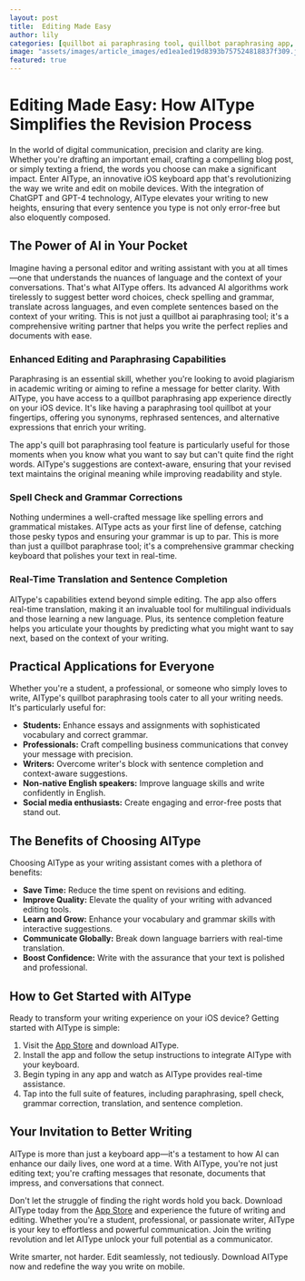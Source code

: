 ```yaml
---
layout: post
title:  Editing Made Easy
author: lily
categories: [quillbot ai paraphrasing tool, quillbot paraphrasing app, quill bot paraphrasing tool, paraphrasing tool quillbot, quillbot paraphrase tool, quill pot paraphrasing tool, quillbot paraphrasing tools]
image: "assets/images/article_images/ed1ea1ed19d8393b757524818837f309.jpg"
featured: true
---
```


# Editing Made Easy: How AIType Simplifies the Revision Process

In the world of digital communication, precision and clarity are king. Whether you're drafting an important email, crafting a compelling blog post, or simply texting a friend, the words you choose can make a significant impact. Enter AIType, an innovative iOS keyboard app that's revolutionizing the way we write and edit on mobile devices. With the integration of ChatGPT and GPT-4 technology, AIType elevates your writing to new heights, ensuring that every sentence you type is not only error-free but also eloquently composed.

## The Power of AI in Your Pocket

Imagine having a personal editor and writing assistant with you at all times—one that understands the nuances of language and the context of your conversations. That's what AIType offers. Its advanced AI algorithms work tirelessly to suggest better word choices, check spelling and grammar, translate across languages, and even complete sentences based on the context of your writing. This is not just a quillbot ai paraphrasing tool; it's a comprehensive writing partner that helps you write the perfect replies and documents with ease.

### Enhanced Editing and Paraphrasing Capabilities

Paraphrasing is an essential skill, whether you're looking to avoid plagiarism in academic writing or aiming to refine a message for better clarity. With AIType, you have access to a quillbot paraphrasing app experience directly on your iOS device. It's like having a paraphrasing tool quillbot at your fingertips, offering you synonyms, rephrased sentences, and alternative expressions that enrich your writing.

The app's quill bot paraphrasing tool feature is particularly useful for those moments when you know what you want to say but can't quite find the right words. AIType's suggestions are context-aware, ensuring that your revised text maintains the original meaning while improving readability and style.

### Spell Check and Grammar Corrections

Nothing undermines a well-crafted message like spelling errors and grammatical mistakes. AIType acts as your first line of defense, catching those pesky typos and ensuring your grammar is up to par. This is more than just a quillbot paraphrase tool; it's a comprehensive grammar checking keyboard that polishes your text in real-time.

### Real-Time Translation and Sentence Completion

AIType's capabilities extend beyond simple editing. The app also offers real-time translation, making it an invaluable tool for multilingual individuals and those learning a new language. Plus, its sentence completion feature helps you articulate your thoughts by predicting what you might want to say next, based on the context of your writing.

## Practical Applications for Everyone

Whether you're a student, a professional, or someone who simply loves to write, AIType's quillbot paraphrasing tools cater to all your writing needs. It's particularly useful for:

- **Students:** Enhance essays and assignments with sophisticated vocabulary and correct grammar.
- **Professionals:** Craft compelling business communications that convey your message with precision.
- **Writers:** Overcome writer's block with sentence completion and context-aware suggestions.
- **Non-native English speakers:** Improve language skills and write confidently in English.
- **Social media enthusiasts:** Create engaging and error-free posts that stand out.

## The Benefits of Choosing AIType

Choosing AIType as your writing assistant comes with a plethora of benefits:

- **Save Time:** Reduce the time spent on revisions and editing.
- **Improve Quality:** Elevate the quality of your writing with advanced editing tools.
- **Learn and Grow:** Enhance your vocabulary and grammar skills with interactive suggestions.
- **Communicate Globally:** Break down language barriers with real-time translation.
- **Boost Confidence:** Write with the assurance that your text is polished and professional.

## How to Get Started with AIType

Ready to transform your writing experience on your iOS device? Getting started with AIType is simple:

1. Visit the [App Store](https://apps.apple.com/us/app/aitype-grammar-check-keyboard/id6469163944) and download AIType.
2. Install the app and follow the setup instructions to integrate AIType with your keyboard.
3. Begin typing in any app and watch as AIType provides real-time assistance.
4. Tap into the full suite of features, including paraphrasing, spell check, grammar correction, translation, and sentence completion.

## Your Invitation to Better Writing

AIType is more than just a keyboard app—it's a testament to how AI can enhance our daily lives, one word at a time. With AIType, you're not just editing text; you're crafting messages that resonate, documents that impress, and conversations that connect.

Don't let the struggle of finding the right words hold you back. Download AIType today from the [App Store](https://apps.apple.com/us/app/aitype-grammar-check-keyboard/id6469163944) and experience the future of writing and editing. Whether you're a student, professional, or passionate writer, AIType is your key to effortless and powerful communication. Join the writing revolution and let AIType unlock your full potential as a communicator.

Write smarter, not harder. Edit seamlessly, not tediously. Download AIType now and redefine the way you write on mobile.
